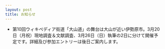 ```yaml
---
layout: post
title: お知らせ
---
```


- 第10回ウィキペディア街道「大山道」の舞台は大山が近い伊勢原市。3月20日（月祝）現地調査＆文献調査、3月26日（日）執筆の2日に分けて開催予定です。詳細及び参加エントリーは後日ご案内します。
